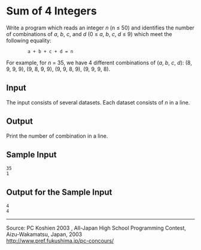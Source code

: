 Sum of 4 Integers
=================

Write a program which reads an integer *n* (n ≤ 50) and identifies the
number of combinations of *a*, *b*, *c*, and *d* (0 ≤ *a*, *b*, *c*, *d*
≤ 9) which meet the following equality:

            a + b + c + d = n

For example, for *n* = 35, we have 4 different combinations of (*a*,
*b*, *c*, *d*): (8, 9, 9, 9), (9, 8, 9, 9), (9, 9, 8, 9), (9, 9, 9, 8).

Input
-----

The input consists of several datasets. Each dataset consists of *n* in
a line.

Output
------

Print the number of combination in a line.

Sample Input
------------

    35
    1

Output for the Sample Input
---------------------------

    4
    4

* * * * *

Source: PC Koshien 2003 , All-Japan High School Programming Contest,
Aizu-Wakamatsu, Japan, 2003\
 <http://www.pref.fukushima.jp/pc-concours/>

 

